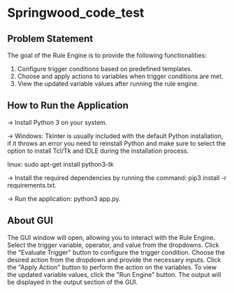 # Springwood_code_test

## Problem Statement
The goal of the Rule Engine is to provide the following functionalities:
1.  Configure trigger conditions based on predefined templates.
2.  Choose and apply actions to variables when trigger conditions are met.
3.  View the updated variable values after running the rule engine.

## How to Run the Application
-> Install Python 3 on your system.

-> Windows: Tkinter is usually included with the default Python installation,
   if it throws an error you need to reinstall Python and make sure to select the option to 
   install Tcl/Tk and IDLE during the installation process.

linux: sudo apt-get install python3-tk

-> Install the required dependencies by running the command: pip3 install -r requirements.txt.

-> Run the application: python3 app.py.

## About GUI
The GUI window will open, allowing you to interact with the Rule Engine.
Select the trigger variable, operator, and value from the dropdowns.
Click the "Evaluate Trigger" button to configure the trigger condition.
Choose the desired action from the dropdown and provide the necessary inputs.
Click the "Apply Action" button to perform the action on the variables.
To view the updated variable values, click the "Run Engine" button.
The output will be displayed in the output section of the GUI.
